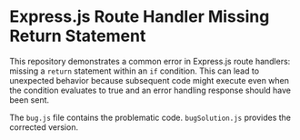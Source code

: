 # Express.js Route Handler Missing Return Statement
This repository demonstrates a common error in Express.js route handlers: missing a `return` statement within an `if` condition.  This can lead to unexpected behavior because subsequent code might execute even when the condition evaluates to true and an error handling response should have been sent.

The `bug.js` file contains the problematic code.  `bugSolution.js` provides the corrected version.